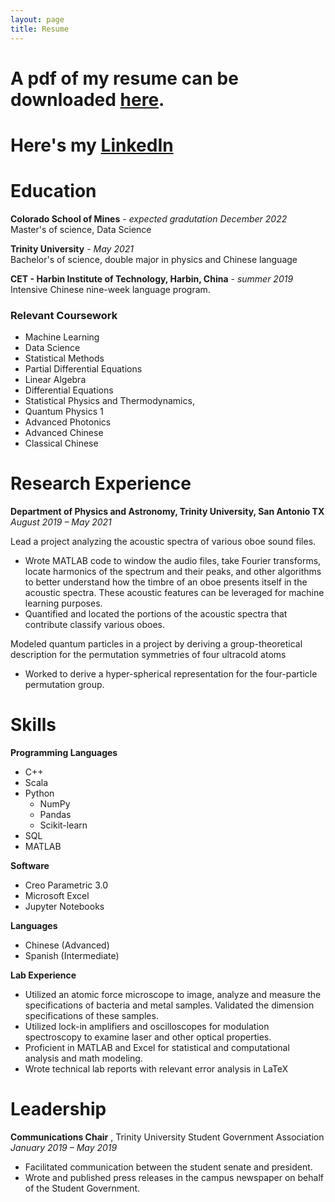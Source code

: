 ```yaml
---
layout: page
title: Resume
---
```


# A pdf of my resume can be downloaded [here](/DataScienceResumeNathanielKeplinger.pdf). 
# Here's my [LinkedIn](https://www.linkedin.com/in/nathaniel-keplinger/) 



# Education
**Colorado School of Mines** - *expected gradutation December 2022*  
Master's of science, Data Science

**Trinity University** -  *May 2021*  
Bachelor's of science, double major in physics and Chinese language

**CET - Harbin Institute of Technology, Harbin, China** - *summer 2019*  
Intensive Chinese nine-week language program. 	

### Relevant Coursework
- Machine Learning
- Data Science
- Statistical Methods
- Partial Differential Equations
- Linear Algebra
- Differential Equations
- Statistical Physics and Thermodynamics, 
- Quantum Physics 1
- Advanced Photonics
- Advanced Chinese
- Classical Chinese

# Research Experience
**Department of Physics and Astronomy, Trinity University, San Antonio TX**  *August 2019 – May 2021* 

Lead a project analyzing the acoustic spectra of various oboe sound files.
- Wrote MATLAB code to window the audio files, take Fourier transforms, locate harmonics of the spectrum and their peaks, and other algorithms to better understand how the timbre of an oboe presents itself in the acoustic spectra. These acoustic features can be leveraged for machine learning purposes.
- Quantified and located the portions of the acoustic spectra that contribute classify various oboes.

Modeled quantum particles in a project by deriving a group-theoretical description for the permutation symmetries of four ultracold atoms
- Worked to derive a hyper-spherical representation for the four-particle permutation group.

# Skills
**Programming Languages** 
- C++
- Scala
- Python
    - NumPy
    - Pandas
    - Scikit-learn 
- SQL
- MATLAB

**Software** 
- Creo Parametric 3.0
- Microsoft Excel
- Jupyter Notebooks

**Languages** 
- Chinese (Advanced)
- Spanish (Intermediate)

**Lab Experience**
- Utilized an atomic force microscope to image, analyze and measure the specifications of bacteria and metal samples. Validated the dimension specifications of these samples.
- Utilized lock-in amplifiers and oscilloscopes for modulation spectroscopy to examine laser and other optical properties. 
- Proficient in MATLAB and Excel for statistical and computational analysis and math modeling.  
- Wrote technical lab reports with relevant error analysis in LaTeX

# Leadership
**Communications Chair** , Trinity University Student Government Association 	*January 2019 – May 2019*
- Facilitated communication between the student senate and president.
- Wrote and published press releases in the campus newspaper on behalf of the Student Government.

